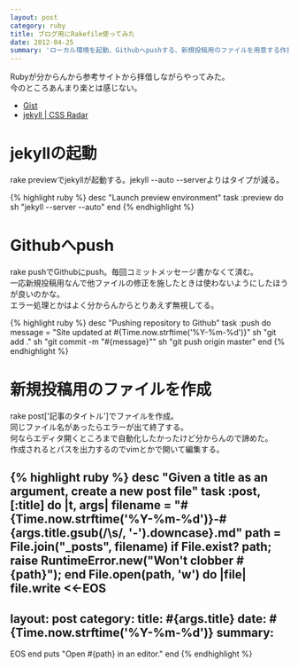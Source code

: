 ```yaml
---
layout: post
category: ruby
title: ブログ用にRakefile使ってみた
date: 2012-04-25
summary: 'ローカル環境を起動、Githubへpushする、新規投稿用のファイルを用意する作業をRakefileで自動化してみた。'
---
```


Rubyが分からんから参考サイトから拝借しながらやってみた。  
今のところあんまり楽とは感じない。

* [Gist](https://gist.github.com/gists/search?utf8=%E2%9C%93&q=jekyll+rakefile&page=1 'Gist')
* [jekyll | CSS Radar](http://css.studiomohawk.com/jekyll/2011/06/11/jekyll/ 'jekyll | CSS Radar')

# jekyllの起動

rake previewでjekyllが起動する。jekyll --auto --serverよりはタイプが減る。

{% highlight ruby %}
desc "Launch preview environment"
task :preview do
	sh "jekyll --server --auto"
end
{% endhighlight %}

# Githubへpush

rake pushでGithubにpush。毎回コミットメッセージ書かなくて済む。  
一応新規投稿用なんで他ファイルの修正を施したときは使わないようにしたほうが良いのかな。  
エラー処理とかはよく分からんからとりあえず無視してる。

{% highlight ruby %}
desc "Pushing repository to Github"
task :push do
	message = "Site updated at #{Time.now.strftime('%Y-%m-%d')}"
	sh "git add ."
	sh "git commit -m \"#{message}\""
	sh "git push origin master"
end
{% endhighlight %}

# 新規投稿用のファイルを作成

rake post\['記事のタイトル'\]でファイルを作成。  
同じファイル名があったらエラーが出て終了する。  
何ならエディタ開くところまで自動化したかったけど分からんので諦めた。  
作成されるとパスを出力するのでvimとかで開いて編集する。

{% highlight ruby %}
desc "Given a title as an argument, create a new post file"
task :post, [:title] do |t, args|
	filename = "#{Time.now.strftime('%Y-%m-%d')}-#{args.title.gsub(/\s/, '-').downcase}.md"
	path = File.join("_posts", filename)
	if File.exist? path; raise RuntimeError.new("Won't clobber #{path}"); end
	File.open(path, 'w') do |file|
		file.write <<-EOS
---
layout: post
category: 
title: #{args.title}
date: #{Time.now.strftime('%Y-%m-%d')}
summary: 
---
EOS
	end
	puts "Open #{path} in an editor."
end
{% endhighlight %}
